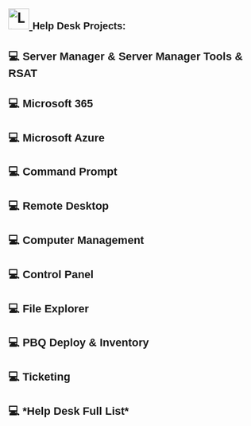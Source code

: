 <h1>
  <a href="https://www.linkedin.com/in/rashadhagen/">
    <img src="https://i.imgur.com/bYUDnOO.png" alt="LinkedIn" width="42px" />
  </a>
  <span style="font-family: Arial, sans-serif; font-size: 20px; font-weight: bold;">Help Desk Projects:</span>
  <br/>
</h1>


<h2 style="font-family: Arial, sans-serif; font-size: 22px; font-weight: bold;">
  <a href="https://github.com/RashadHagen/Server-Manager-Server-Manager-Tools-RSAT" style="color: inherit; text-decoration: none;">
    💻 Server Manager & Server Manager Tools & RSAT
  </a>
</h2>


<h2 style="font-family: Arial, sans-serif; font-size: 22px; font-weight: bold;">
  <a href="https://github.com/RashadHagen/Microsoft-365" style="color: inherit; text-decoration: none;">
    💻 Microsoft 365
  </a>
</h2>


<h2 style="font-family: Arial, sans-serif; font-size: 22px; font-weight: bold;">
  <a href="https://github.com/RashadHagen/Microsoft-Azure" style="color: inherit; text-decoration: none;">
    💻 Microsoft Azure
  </a>
</h2>


<h2 style="font-family: Arial, sans-serif; font-size: 22px; font-weight: bold;">
  <a href="https://github.com/RashadHagen/Command-Prompt" style="color: inherit; text-decoration: none;">
    💻 Command Prompt
  </a>
</h2>


<h2 style="font-family: Arial, sans-serif; font-size: 22px; font-weight: bold;">
  <a href="https://github.com/RashadHagen/Remote-Desktop" style="color: inherit; text-decoration: none;">
    💻 Remote Desktop
  </a>
</h2>


<h2 style="font-family: Arial, sans-serif; font-size: 22px; font-weight: bold;">
  <a href="https://github.com/RashadHagen/Computer-Management" style="color: inherit; text-decoration: none;">
    💻 Computer Management
  </a>
</h2>


<h2 style="font-family: Arial, sans-serif; font-size: 22px; font-weight: bold;">
  <a href="https://github.com/RashadHagen/Control-Panel" style="color: inherit; text-decoration: none;">
    💻 Control Panel
  </a>
</h2>


<h2 style="font-family: Arial, sans-serif; font-size: 22px; font-weight: bold;">
  <a href="https://github.com/RashadHagen/File-Explorer" style="color: inherit; text-decoration: none;">
    💻 File Explorer
  </a>
</h2>


<h2 style="font-family: Arial, sans-serif; font-size: 22px; font-weight: bold;">
  <a href="https://github.com/RashadHagen/PBQ-Deploy-Inventory" style="color: inherit; text-decoration: none;">
    💻 PBQ Deploy & Inventory
  </a>
</h2>


<h2 style="font-family: Arial, sans-serif; font-size: 22px; font-weight: bold;">
  <a href="https://github.com/RashadHagen/Ticketing" style="color: inherit; text-decoration: none;">
    💻 Ticketing
  </a>
</h2>


<h2 style="font-family: Arial, sans-serif; font-size: 22px; font-weight: bold;">
  <a href="https://github.com/RashadHagen/Help-Desk-Full-List-Link" style="color: inherit; text-decoration: none;">
    💻 *Help Desk Full List*
  </a>
</h2>
